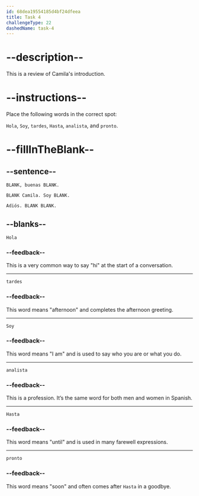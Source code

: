 ```yaml
---
id: 68dea19554185d4bf24dfeea
title: Task 4
challengeType: 22
dashedName: task-4
---
```

<!-- REVIEW -->

# --description--

This is a review of Camila's introduction.

# --instructions--

Place the following words in the correct spot:

`Hola`, `Soy`, `tardes`, `Hasta`, `analista`, and `pronto`.

# --fillInTheBlank--

## --sentence--

`BLANK, buenas BLANK.`  

`BLANK Camila. Soy BLANK.`  

`Adiós. BLANK BLANK.`

## --blanks--

`Hola`

### --feedback--

This is a very common way to say "hi" at the start of a conversation.

---

`tardes`

### --feedback--

This word means "afternoon" and completes the afternoon greeting.

---

`Soy`

### --feedback--

This word means "I am" and is used to say who you are or what you do.

---

`analista`

### --feedback--

This is a profession. It’s the same word for both men and women in Spanish.

---

`Hasta`

### --feedback--

This word means "until" and is used in many farewell expressions.

---

`pronto`

### --feedback--

This word means "soon" and often comes after `Hasta` in a goodbye.
